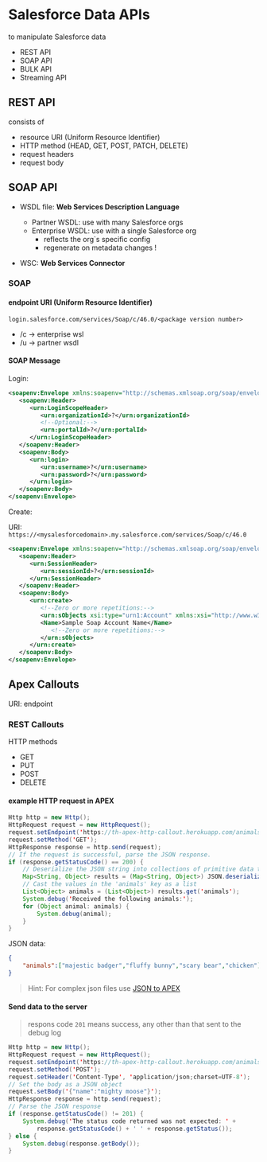 # Salesforce Data APIs
to manipulate Salesforce data
- REST API
- SOAP API
- BULK API
- Streaming API

## REST API
consists of
- resource URI (Uniform Resource Identifier)
- HTTP method (HEAD, GET, POST, PATCH, DELETE)
- request headers
- request body


## SOAP API
- WSDL file: **Web Services Description Language**
    - Partner WSDL: use with many Salesforce orgs
    - Enterprise WSDL: use with a single Salesforce org
        - reflects the org`s specific config
        - regenerate on metadata changes !

- WSC: **Web Services Connector**

### SOAP
#### endpoint URI (Uniform Resource Identifier)
`login.salesforce.com/services/Soap/c/46.0/<package version number>`
- /c -> enterprise wsl
- /u -> partner wsdl

#### SOAP Message
Login:
```xml
<soapenv:Envelope xmlns:soapenv="http://schemas.xmlsoap.org/soap/envelope/" xmlns:urn="urn:enterprise.soap.sforce.com">
   <soapenv:Header>
      <urn:LoginScopeHeader>
         <urn:organizationId>?</urn:organizationId>
         <!--Optional:-->
         <urn:portalId>?</urn:portalId>
      </urn:LoginScopeHeader>
   </soapenv:Header>
   <soapenv:Body>
      <urn:login>
         <urn:username>?</urn:username>
         <urn:password>?</urn:password>
      </urn:login>
   </soapenv:Body>
</soapenv:Envelope>
```

Create:

URI: `https://<mysalesforcedomain>.my.salesforce.com/services/Soap/c/46.0`
```xml
<soapenv:Envelope xmlns:soapenv="http://schemas.xmlsoap.org/soap/envelope/" xmlns:urn="urn:enterprise.soap.sforce.com" xmlns:urn1="urn:sobject.enterprise.soap.sforce.com">
   <soapenv:Header>
      <urn:SessionHeader>
         <urn:sessionId>?</urn:sessionId>
      </urn:SessionHeader>
   </soapenv:Header>
   <soapenv:Body>
      <urn:create>
         <!--Zero or more repetitions:-->
       	 <urn:sObjects xsi:type="urn1:Account" xmlns:xsi="http://www.w3.org/2001/XMLSchema-instance">
       	 <Name>Sample Soap Account Name</Name>
            <!--Zero or more repetitions:-->
         </urn:sObjects>
      </urn:create>
   </soapenv:Body>
</soapenv:Envelope>
```



## Apex Callouts
URI: endpoint

### REST Callouts
HTTP methods
- GET
- PUT
- POST
- DELETE

#### example HTTP request in APEX
```java
Http http = new Http();
HttpRequest request = new HttpRequest();
request.setEndpoint('https://th-apex-http-callout.herokuapp.com/animals');
request.setMethod('GET');
HttpResponse response = http.send(request);
// If the request is successful, parse the JSON response.
if (response.getStatusCode() == 200) {
    // Deserialize the JSON string into collections of primitive data types.
    Map<String, Object> results = (Map<String, Object>) JSON.deserializeUntyped(response.getBody());
    // Cast the values in the 'animals' key as a list
    List<Object> animals = (List<Object>) results.get('animals');
    System.debug('Received the following animals:');
    for (Object animal: animals) {
        System.debug(animal);
    }
}
```
JSON data:
```json
{
    "animals":["majestic badger","fluffy bunny","scary bear","chicken"]
}
```

>Hint: For complex json files use [JSON to APEX](https://json2apex.herokuapp.com/)

#### Send data to the server
> respons code `201` means success, any other than that sent to the debug log

```java
Http http = new Http();
HttpRequest request = new HttpRequest();
request.setEndpoint('https://th-apex-http-callout.herokuapp.com/animals');
request.setMethod('POST');
request.setHeader('Content-Type', 'application/json;charset=UTF-8');
// Set the body as a JSON object
request.setBody('{"name":"mighty moose"}');
HttpResponse response = http.send(request);
// Parse the JSON response
if (response.getStatusCode() != 201) {
    System.debug('The status code returned was not expected: ' +
        response.getStatusCode() + ' ' + response.getStatus());
} else {
    System.debug(response.getBody());
}
```